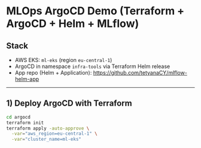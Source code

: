 # MLOps ArgoCD Demo (Terraform + ArgoCD + Helm + MLflow)

## Stack
- AWS EKS: `ml-eks` (region `eu-central-1`)
- ArgoCD in namespace `infra-tools` via Terraform Helm release
- App repo (Helm + Application): https://github.com/tetyanaCY/mlflow-helm-app

---

## 1) Deploy ArgoCD with Terraform
```bash
cd argocd
terraform init
terraform apply -auto-approve \
  -var="aws_region=eu-central-1" \
  -var="cluster_name=ml-eks"
